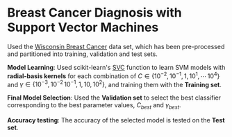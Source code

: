 # Breast Cancer Diagnosis with Support Vector Machines

Used the [Wisconsin Breast Cancer](https://archive.ics.uci.edu/ml/datasets/Breast+Cancer+Wisconsin+(Diagnostic)) data set, which has been pre-processed and partitioned into training, validation and test sets.

**Model Learning**: Used scikit-learn's [SVC](https://scikit-learn.org/stable/modules/generated/sklearn.svm.SVC.html) function to learn SVM models with **radial-basis kernels** for each combination of $C \in \{10^{-2}, 10^{-1}, 1, 10^1, \, \cdots\, 10^4\}$ and $\gamma \in \{10^{-3}, 10^{-2}\, 10^{-1}, 1, \, 10, \, 10^2\}$, and training them with the **Training set**.

**Final Model Selection**: Used the **Validation set** to select the best classifier corresponding to the best parameter values, $C_{best}$ and $\gamma_{best}$. 

**Accuracy testing**: The accuracy of the selected model is tested on the **Test set**.
